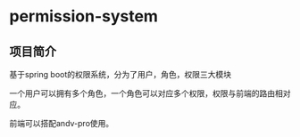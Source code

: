 # permission-system

## 项目简介
基于spring boot的权限系统，分为了用户，角色，权限三大模块

一个用户可以拥有多个角色，一个角色可以对应多个权限，权限与前端的路由相对应。

前端可以搭配andv-pro使用。

